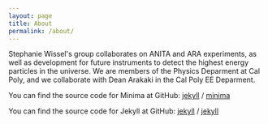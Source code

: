 ```yaml
---
layout: page
title: About
permalink: /about/
---
```


Stephanie Wissel's group collaborates on ANITA and ARA experiments, as well as development for future instruments to detect the highest energy particles in the universe. We are members of the Physics Deparment at Cal Poly,  and we collaborate with Dean Arakaki in the Cal Poly EE Deparment.

You can find the source code for Minima at GitHub:
[jekyll][jekyll-organization] /
[minima](https://github.com/jekyll/minima)

You can find the source code for Jekyll at GitHub:
[jekyll][jekyll-organization] /
[jekyll](https://github.com/jekyll/jekyll)


[jekyll-organization]: https://github.com/jekyll
